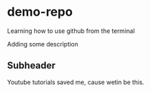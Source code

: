 # demo-repo
Learning how to use github from the terminal


Adding some description

## Subheader 
Youtube tutorials saved me, cause wetin be this.
